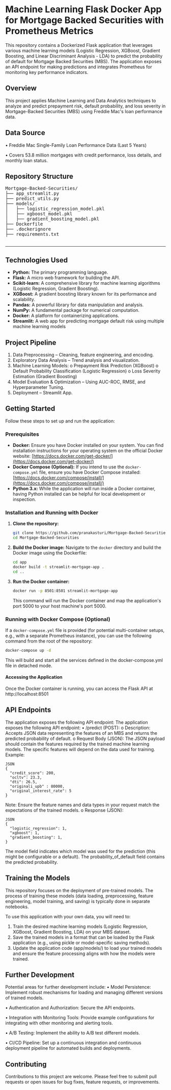 # Machine Learning Flask Docker App for Mortgage Backed Securities with Prometheus Metrics

This repository contains a Dockerized Flask application that leverages various machine learning models (Logistic Regression, XGBoost, Gradient Boosting, and Linear Discriminant Analysis - LDA) to predict the probability of default for Mortgage Backed Securities (MBS). The application exposes an API endpoint for making predictions and integrates Prometheus for monitoring key performance indicators.

## Overview
This project applies Machine Learning and Data Analytics techniques to analyze and predict prepayment risk, default probability, and loss severity in Mortgage-Backed Securities (MBS) using Freddie Mac's loan performance data.

## Data Source

•	Freddie Mac Single-Family Loan Performance Data (Last 5 Years)

•	Covers 53.8 million mortgages with credit performance, loss details, and monthly loan status.

## Repository Structure
<pre>
Mortgage-Backed-Securities/
├── app_streamlit.py
├── predict_utils.py
├── models/
│   ├── logistic_regression_model.pkl
│   ├── xgboost_model.pkl
│   ├── gradient_boosting_model.pkl
├── Dockerfile
├── .dockerignore
├── requirements.txt

</pre>
---
## Technologies Used

* **Python:** The primary programming language.
* **Flask:** A micro web framework for building the API.
* **Scikit-learn:** A comprehensive library for machine learning algorithms (Logistic Regression, Gradient Boosting).
* **XGBoost:** A gradient boosting library known for its performance and scalability.
* **Pandas:** A powerful library for data manipulation and analysis.
* **NumPy:** A fundamental package for numerical computation.
* **Docker:** A platform for containerizing applications.
* **Streamlit:** A web app for predicting mortgage default risk using multiple machine learning models

## Project Pipeline
1.	Data Preprocessing – Cleaning, feature engineering, and encoding.
2.	Exploratory Data Analysis – Trend analysis and visualization.
3.	Machine Learning Models:
    o	Prepayment Risk Prediction (XGBoost)
    o	Default Probability Classification (Logistic Regression)
    o	Loss Severity Estimation (Gradient Boosting)
4.	Model Evaluation & Optimization – Using AUC-ROC, RMSE, and Hyperparameter Tuning.
5.	Deployment – Streamlit App.

## Getting Started

Follow these steps to set up and run the application:

### Prerequisites

* **Docker:** Ensure you have Docker installed on your system. You can find installation instructions for your operating system on the official Docker website: [https://docs.docker.com/get-docker/](https://docs.docker.com/get-docker/)
* **Docker Compose (Optional):** If you intend to use the `docker-compose.yml` file, ensure you have Docker Compose installed: [https://docs.docker.com/compose/install/](https://docs.docker.com/compose/install/)
* **Python 3.x:** While the application will run inside a Docker container, having Python installed can be helpful for local development or inspection.

### Installation and Running with Docker

1.  **Clone the repository:**
    ```bash
    git clone https://github.com/pranakasturi/Mortgage-Backed-Securities.git
    cd Mortgage-Backed-Securities
    ```

2.  **Build the Docker image:**
    Navigate to the `docker` directory and build the Docker image using the Dockerfile:
    ```bash
    cd app
    docker build -t streamlit-mortgage-app .
    cd ..
    ```

3.  **Run the Docker container:**
    ```bash
    docker run -p 8501:8501 streamlit-mortgage-app
    ```
    This command will run the Docker container and map the application's port 5000 to your host machine's port 5000.

### Running with Docker Compose (Optional)

If a `docker-compose.yml` file is provided (for potential multi-container setups, e.g., with a separate Prometheus instance), you can use the following command from the root of the repository:

```bash
docker-compose up -d
```

This will build and start all the services defined in the docker-compose.yml file in detached mode.

#### Accessing the Application
Once the Docker container is running, you can access the Flask API at http://localhost:8501

## API Endpoints
The application exposes the following API endpoint:
The application exposes the following API endpoint:
•	/predict (POST): 
o	Description: Accepts JSON data representing the features of an MBS and returns the predicted probability of default.
o	Request Body (JSON): The JSON payload should contain the features required by the trained machine learning models. The specific features will depend on the data used for training. Example: 

```
JSON
{
  "credit_score": 200,
  "ocltv": 23.3,
  "dti": 26.5,
  "originali_upb" : 80000,
  "original_interest_rate": 5
}
```
Note: Ensure the feature names and data types in your request match the expectations of the trained models.
o	Response (JSON): 
```
JSON
{
  "logistic_regression": 1,
  "xgboost": 1,
  "gradient_boosting": 1,
}
```
The model field indicates which model was used for the prediction (this might be configurable or a default). The probability_of_default field contains the predicted probability.

## Training the Models
This repository focuses on the deployment of pre-trained models. The process of training these models (data loading, preprocessing, feature engineering, model training, and saving) is typically done in separate notebooks.

To use this application with your own data, you will need to:
1.	Train the desired machine learning models (Logistic Regression, XGBoost, Gradient Boosting, LDA) on your MBS dataset.
2.	Save the trained models in a format that can be loaded by the Flask application (e.g., using pickle or model-specific saving methods).
3.	Update the application code (app/models/) to load your trained models and ensure the feature processing aligns with how the models were trained.

## Further Development
Potential areas for further development include:
•	Model Persistence: Implement robust mechanisms for loading and managing different versions of trained models.

•	Authentication and Authorization: Secure the API endpoints.

•	Integration with Monitoring Tools: Provide example configurations for integrating with other monitoring and alerting tools.

•	A/B Testing: Implement the ability to A/B test different models.

•	CI/CD Pipeline: Set up a continuous integration and continuous deployment pipeline for automated builds and deployments.

## Contributing
Contributions to this project are welcome. Please feel free to submit pull requests or open issues for bug fixes, feature requests, or improvements.


